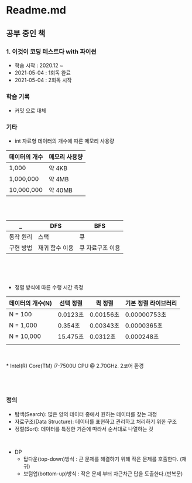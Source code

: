 # Readme.md

## 공부 중인 책

### 1. 이것이 코딩 테스트다 with 파이썬
- 학습 시작 : 2020.12 ~
- 2021-05-04 : 1회독 완료
- 2021-05-04 : 2회독 시작

### 학습 기록
- 커밋 으로 대체

### 기타

- int 자료형 데이터의 개수에 따른 메모리 사용량
  
데이터의 개수 | 메모리 사용량 
---------|----------|
 1,000 | 약 4KB |
 1,000,000 | 약 4MB |
 10,000,000 | 약 40MB |

 <br/>
 <br/>

_ | DFS | BFS
---------|----------|---------
 동작 원리 | 스택 | 큐
 구현 방법 | 재귀 함수 이용 | 큐 자료구조 이용  
 
 <br/>
 <br/>
 <br/>

- 정렬 방식에 따른 수행 시간 측정
  
데이터의 개수(N) | 선택 정렬 | 퀵 정렬 | 기본 정렬 라이브러리
---------|----------|---------|------------------------------
 N = 100 | 0.0123초 | 0.00156초 | 0.00000753초
 N = 1,000 | 0.354초 | 0.00343초 | 0.0000365초
 N = 10,000 | 15.475초 | 0.0312초 | 0.000248초
|||||-------------------------------------------------------

<br/>

\* Intel(R) Core(TM) i7-7500U CPU @ 2.70GHz. 2코어 환경

<br/>
<br/>


### 정의

- 탐색(Search): 많은 양의 데이터 중에서 원하는 데이터를 찾는 과정
- 자료구조(Data Structure): 데이터를 표현하고 관리하고 처리하기 위한 구조
- 정렬(Sort): 데이터를 특정한 기준에 따라서 순서대로 나열하는 것

<br/>

- DP
  - 탑다운(top-down)방식 : 큰 문제를 해결하기 위해 작은 문제를 호출한다. (재귀)
  - 보텀업(bottom-up)방식 : 작은 문제 부터 차근차근 답을 도출한다.(반복문)